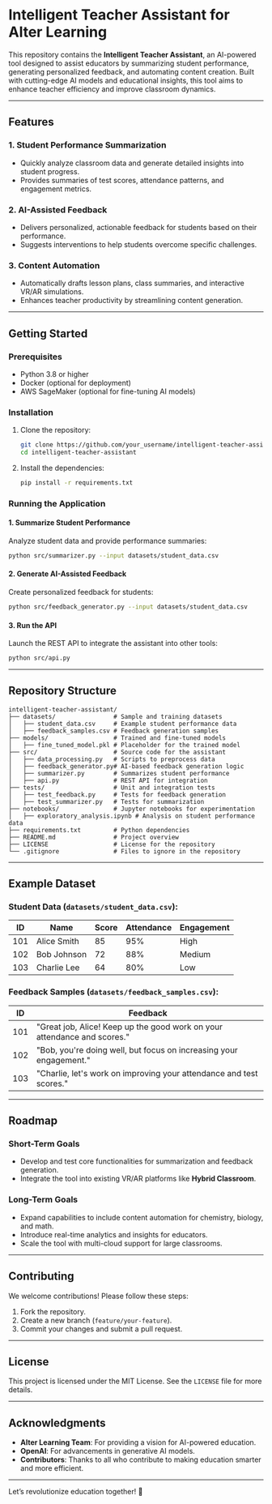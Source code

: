 # Intelligent Teacher Assistant for Alter Learning

This repository contains the **Intelligent Teacher Assistant**, an AI-powered tool designed to assist educators by summarizing student performance, generating personalized feedback, and automating content creation. Built with cutting-edge AI models and educational insights, this tool aims to enhance teacher efficiency and improve classroom dynamics.

---

## **Features**

### 1. **Student Performance Summarization**
- Quickly analyze classroom data and generate detailed insights into student progress.
- Provides summaries of test scores, attendance patterns, and engagement metrics.

### 2. **AI-Assisted Feedback**
- Delivers personalized, actionable feedback for students based on their performance.
- Suggests interventions to help students overcome specific challenges.

### 3. **Content Automation**
- Automatically drafts lesson plans, class summaries, and interactive VR/AR simulations.
- Enhances teacher productivity by streamlining content generation.

---

## **Getting Started**

### **Prerequisites**
- Python 3.8 or higher
- Docker (optional for deployment)
- AWS SageMaker (optional for fine-tuning AI models)

### **Installation**
1. Clone the repository:
   ```bash
   git clone https://github.com/your_username/intelligent-teacher-assistant.git
   cd intelligent-teacher-assistant
   ```

2. Install the dependencies:
   ```bash
   pip install -r requirements.txt
   ```

### **Running the Application**

#### **1. Summarize Student Performance**
Analyze student data and provide performance summaries:
```bash
python src/summarizer.py --input datasets/student_data.csv
```

#### **2. Generate AI-Assisted Feedback**
Create personalized feedback for students:
```bash
python src/feedback_generator.py --input datasets/student_data.csv
```

#### **3. Run the API**
Launch the REST API to integrate the assistant into other tools:
```bash
python src/api.py
```

---

## **Repository Structure**

```
intelligent-teacher-assistant/
├── datasets/                # Sample and training datasets
│   ├── student_data.csv     # Example student performance data
│   ├── feedback_samples.csv # Feedback generation samples
├── models/                  # Trained and fine-tuned models
│   ├── fine_tuned_model.pkl # Placeholder for the trained model
├── src/                     # Source code for the assistant
│   ├── data_processing.py   # Scripts to preprocess data
│   ├── feedback_generator.py# AI-based feedback generation logic
│   ├── summarizer.py        # Summarizes student performance
│   ├── api.py               # REST API for integration
├── tests/                   # Unit and integration tests
│   ├── test_feedback.py     # Tests for feedback generation
│   ├── test_summarizer.py   # Tests for summarization
├── notebooks/               # Jupyter notebooks for experimentation
│   ├── exploratory_analysis.ipynb # Analysis on student performance data
├── requirements.txt         # Python dependencies
├── README.md                # Project overview
├── LICENSE                  # License for the repository
└── .gitignore               # Files to ignore in the repository
```

---

## **Example Dataset**

### **Student Data (`datasets/student_data.csv`):**
| ID   | Name         | Score | Attendance | Engagement |
|------|--------------|-------|------------|------------|
| 101  | Alice Smith  | 85    | 95%        | High       |
| 102  | Bob Johnson  | 72    | 88%        | Medium     |
| 103  | Charlie Lee  | 64    | 80%        | Low        |

### **Feedback Samples (`datasets/feedback_samples.csv`):**
| ID   | Feedback                                                                 |
|------|--------------------------------------------------------------------------|
| 101  | "Great job, Alice! Keep up the good work on your attendance and scores." |
| 102  | "Bob, you're doing well, but focus on increasing your engagement."       |
| 103  | "Charlie, let's work on improving your attendance and test scores."      |

---

## **Roadmap**

### **Short-Term Goals**
- Develop and test core functionalities for summarization and feedback generation.
- Integrate the tool into existing VR/AR platforms like **Hybrid Classroom**.

### **Long-Term Goals**
- Expand capabilities to include content automation for chemistry, biology, and math.
- Introduce real-time analytics and insights for educators.
- Scale the tool with multi-cloud support for large classrooms.

---

## **Contributing**

We welcome contributions! Please follow these steps:
1. Fork the repository.
2. Create a new branch (`feature/your-feature`).
3. Commit your changes and submit a pull request.

---

## **License**

This project is licensed under the MIT License. See the `LICENSE` file for more details.

---

## **Acknowledgments**

- **Alter Learning Team**: For providing a vision for AI-powered education.
- **OpenAI**: For advancements in generative AI models.
- **Contributors**: Thanks to all who contribute to making education smarter and more efficient.

---

Let’s revolutionize education together! 🚀
